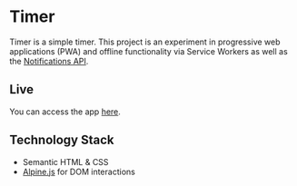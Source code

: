 # Timer

Timer is a simple timer. This project is an experiment in progressive web applications (PWA) and offline functionality via Service Workers as well as the [Notifications API](https://developer.mozilla.org/en-US/docs/Web/API/Notifications_API/Using_the_Notifications_API).

## Live

You can access the app [here](https://stormtr00p3r.github.io/Timer/).

## Technology Stack

- Semantic HTML & CSS
- [Alpine.js](https://alpinejs.dev/start-here) for DOM interactions